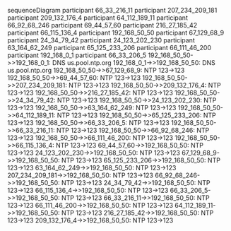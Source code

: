 sequenceDiagram
    participant 66_33_216_11
    participant 207_234_209_181
    participant 209_132_176_4
    participant 64_112_189_11
    participant 66_92_68_246
    participant 69_44_57_60
    participant 216_27_185_42
    participant 66_115_136_4
    participant 192_168_50_50
    participant 67_129_68_9
    participant 24_34_79_42
    participant 24_123_202_230
    participant 63_164_62_249
    participant 65_125_233_206
    participant 66_111_46_200
    participant 192_168_0_1
    participant 66_33_206_5
    192_168_50_50->>192_168_0_1: DNS us.pool.ntp.org
    192_168_0_1->>192_168_50_50: DNS us.pool.ntp.org
    192_168_50_50->>67_129_68_9: NTP 123→123
    192_168_50_50->>69_44_57_60: NTP 123→123
    192_168_50_50->>207_234_209_181: NTP 123→123
    192_168_50_50->>209_132_176_4: NTP 123→123
    192_168_50_50->>216_27_185_42: NTP 123→123
    192_168_50_50->>24_34_79_42: NTP 123→123
    192_168_50_50->>24_123_202_230: NTP 123→123
    192_168_50_50->>63_164_62_249: NTP 123→123
    192_168_50_50->>64_112_189_11: NTP 123→123
    192_168_50_50->>65_125_233_206: NTP 123→123
    192_168_50_50->>66_33_206_5: NTP 123→123
    192_168_50_50->>66_33_216_11: NTP 123→123
    192_168_50_50->>66_92_68_246: NTP 123→123
    192_168_50_50->>66_111_46_200: NTP 123→123
    192_168_50_50->>66_115_136_4: NTP 123→123
    69_44_57_60->>192_168_50_50: NTP 123→123
    24_123_202_230->>192_168_50_50: NTP 123→123
    67_129_68_9->>192_168_50_50: NTP 123→123
    65_125_233_206->>192_168_50_50: NTP 123→123
    63_164_62_249->>192_168_50_50: NTP 123→123
    207_234_209_181->>192_168_50_50: NTP 123→123
    66_92_68_246->>192_168_50_50: NTP 123→123
    24_34_79_42->>192_168_50_50: NTP 123→123
    66_115_136_4->>192_168_50_50: NTP 123→123
    66_33_206_5->>192_168_50_50: NTP 123→123
    66_33_216_11->>192_168_50_50: NTP 123→123
    66_111_46_200->>192_168_50_50: NTP 123→123
    64_112_189_11->>192_168_50_50: NTP 123→123
    216_27_185_42->>192_168_50_50: NTP 123→123
    209_132_176_4->>192_168_50_50: NTP 123→123
